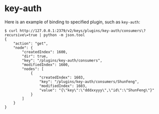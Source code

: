 # key-auth

Here is an example of binding to specified plugin, such as `key-auth`:

```shell
$ curl http://127.0.0.1:2379/v2/keys/plugins/key-auth/consumers\?recursive\=true | python -m json.tool
{
    "action": "get",
    "node": {
        "createdIndex": 1600,
        "dir": true,
        "key": "/plugins/key-auth/consumers",
        "modifiedIndex": 1600,
        "nodes": [
            {
                "createdIndex": 1603,
                "key": "/plugins/key-auth/consumers/ShunFeng",
                "modifiedIndex": 1603,
                "value": "{\"key\":\"dddxxyyy\",\"id\":\"ShunFeng\"}"
            }
        ]
    }
}
```
